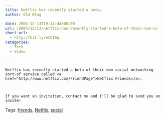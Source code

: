 ```yaml
---
title: Netflix has recently started a beta…
author: Old Blog

date: 2004-12-13T19:14:44+00:00
url: /2004/12/13/netflix-has-recently-started-a-beta-of-their-own-s/
short-url:
  - http://bit.ly/emUISq
categories:
  - Tech
  - Video

---
```

<div class='microid-http+http:sha1:dbd8854d82c3db4adf8774a80778187bb740d6bb'>
  
    Netflix has recently started a beta of their own social networking-sort-of service called <a href="http://www.netflix.com/FriendPage">Netflix Friends</a>.
  
  
  
    If you want an invitation, contact me and I'll be glad to send you an invite!
  
</div>

<div class="st-post-tags">
  Tags: <a href="http://www.cavort.org/tag/friends/" title="friends" rel="tag">friends</a>, <a href="http://www.cavort.org/tag/netflix/" title="Netflix" rel="tag">Netflix</a>, <a href="http://www.cavort.org/tag/social/" title="social" rel="tag">social</a><br />
</div>